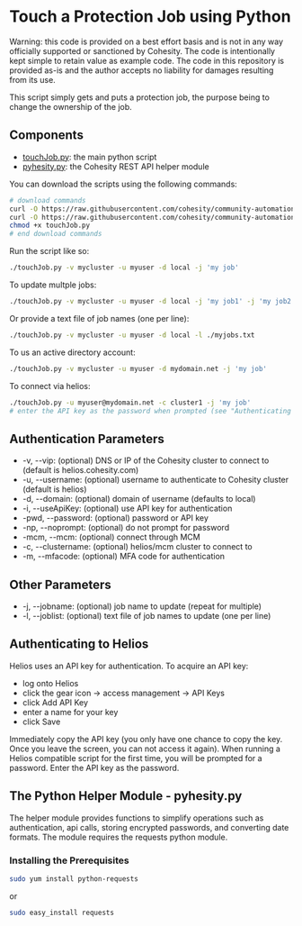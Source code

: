 # Touch a Protection Job using Python

Warning: this code is provided on a best effort basis and is not in any way officially supported or sanctioned by Cohesity. The code is intentionally kept simple to retain value as example code. The code in this repository is provided as-is and the author accepts no liability for damages resulting from its use.

This script simply gets and puts a protection job, the purpose being to change the ownership of the job.

## Components

* [touchJob.py](https://raw.githubusercontent.com/cohesity/community-automation-samples/main/python/touchJob/touchJob.py): the main python script
* [pyhesity.py](https://raw.githubusercontent.com/cohesity/community-automation-samples/main/python/pyhesity/pyhesity.py): the Cohesity REST API helper module

You can download the scripts using the following commands:

```bash
# download commands
curl -O https://raw.githubusercontent.com/cohesity/community-automation-samples/main/python/touchJob/touchJob.py
curl -O https://raw.githubusercontent.com/cohesity/community-automation-samples/main/python/pyhesity.py
chmod +x touchJob.py
# end download commands
```

Run the script like so:

```bash
./touchJob.py -v mycluster -u myuser -d local -j 'my job' 
```

To update multple jobs:

```bash
./touchJob.py -v mycluster -u myuser -d local -j 'my job1' -j 'my job2' 
```

Or provide a text file of job names (one per line):

```bash
./touchJob.py -v mycluster -u myuser -d local -l ./myjobs.txt 
```

To us an active directory account:

```bash
./touchJob.py -v mycluster -u myuser -d mydomain.net -j 'my job' 
```

To connect via helios:

```bash
./touchJob.py -u myuser@mydomain.net -c cluster1 -j 'my job'
# enter the API key as the password when prompted (see "Authenticating to Helios" below)
```

## Authentication Parameters

* -v, --vip: (optional) DNS or IP of the Cohesity cluster to connect to (default is helios.cohesity.com)
* -u, --username: (optional) username to authenticate to Cohesity cluster (default is helios)
* -d, --domain: (optional) domain of username (defaults to local)
* -i, --useApiKey: (optional) use API key for authentication
* -pwd, --password: (optional) password or API key
* -np, --noprompt: (optional) do not prompt for password
* -mcm, --mcm: (optional) connect through MCM
* -c, --clustername: (optional) helios/mcm cluster to connect to
* -m, --mfacode: (optional) MFA code for authentication

## Other Parameters

* -j, --jobname: (optional) job name to update (repeat for multiple)
* -l, --joblist: (optional) text file of job names to update (one per line)

## Authenticating to Helios

Helios uses an API key for authentication. To acquire an API key:

* log onto Helios
* click the gear icon -> access management -> API Keys
* click Add API Key
* enter a name for your key
* click Save

Immediately copy the API key (you only have one chance to copy the key. Once you leave the screen, you can not access it again). When running a Helios compatible script for the first time, you will be prompted for a password. Enter the API key as the password.

## The Python Helper Module - pyhesity.py

The helper module provides functions to simplify operations such as authentication, api calls, storing encrypted passwords, and converting date formats. The module requires the requests python module.

### Installing the Prerequisites

```bash
sudo yum install python-requests
```

or

```bash
sudo easy_install requests
```
